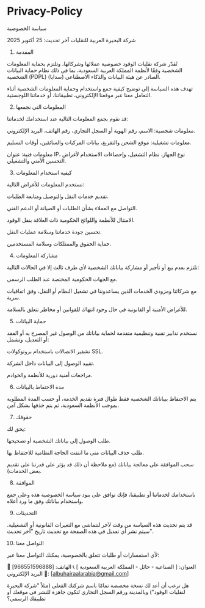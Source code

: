 # Privacy-Policy

سياسة الخصوصية

شركة البحيرة العربية للنقليات 
آخر تحديث: 25 أكتوبر 2025

1. المقدمة

تُقدّر شركة نقليات الوقود خصوصية عملائها وشركائها، وتلتزم بحماية المعلومات الشخصية وفقًا لأنظمة المملكة العربية السعودية، بما في ذلك نظام حماية البيانات الشخصية (PDPL) الصادر عن هيئة البيانات والذكاء الاصطناعي (سدايا).

تهدف هذه السياسة إلى توضيح كيفية جمع واستخدام وحماية المعلومات الشخصية أثناء التعامل معنا عبر موقعنا الإلكتروني، تطبيقاتنا، أو خدماتنا اللوجستية.

2. المعلومات التي نجمعها

قد نقوم بجمع المعلومات التالية عند استخدامك لخدماتنا:

معلومات شخصية: الاسم، رقم الهوية أو السجل التجاري، رقم الهاتف، البريد الإلكتروني.

معلومات تشغيلية: موقع الشحن والتفريغ، بيانات المركبات والسائقين، أوقات التسليم.

معلومات فنية: عنوان IP، نوع الجهاز، نظام التشغيل، وإحصاءات الاستخدام لأغراض التحسين الأمني والتشغيلي.

3. كيفية استخدام المعلومات

نستخدم المعلومات للأغراض التالية:

تقديم خدمات النقل والتوصيل ومتابعة الطلبات.

التواصل مع العملاء بشأن الطلبات أو الصيانة أو الدعم الفني.

الامتثال للأنظمة واللوائح الحكومية ذات العلاقة بنقل الوقود.

تحسين جودة خدماتنا وسلامة عمليات النقل.

حماية الحقوق والممتلكات وسلامة المستخدمين.

4. مشاركة المعلومات

نلتزم بعدم بيع أو تأجير أو مشاركة بياناتك الشخصية لأي طرف ثالث إلا في الحالات التالية:

مع الجهات الحكومية المختصة عند الطلب الرسمي.

مع شركائنا ومزودي الخدمات الذين يساعدوننا في تشغيل النظام أو النقل، وفق اتفاقيات سرية.

للأغراض الأمنية أو القانونية في حال وجود انتهاك للقوانين أو مخاطر تتعلق بالسلامة.

5. حماية البيانات

نستخدم تدابير تقنية وتنظيمية متقدمة لحماية بياناتك من الوصول غير المصرح به أو الفقد أو التعديل، وتشمل:

تشفير الاتصالات باستخدام بروتوكولات SSL.

تقييد الوصول إلى البيانات داخل الشركة.

مراجعات أمنية دورية للأنظمة والخوادم.

6. مدة الاحتفاظ بالبيانات

يتم الاحتفاظ ببياناتك الشخصية فقط طوال فترة تقديم الخدمة، أو حسب المدة المطلوبة بموجب الأنظمة السعودية، ثم يتم حذفها بشكل آمن.

7. حقوقك

يحق لك:

طلب الوصول إلى بياناتك الشخصية أو تصحيحها.

طلب حذف البيانات متى ما انتفت الحاجة النظامية للاحتفاظ بها.

سحب الموافقة على معالجة بياناتك (مع ملاحظة أن ذلك قد يؤثر على قدرتنا على تقديم بعض الخدمات).

8. الموافقة

باستخدامك لخدماتنا أو تطبيقنا، فإنك توافق على بنود سياسة الخصوصية هذه وعلى جمع واستخدام بياناتك وفق ما ورد أعلاه.

9. التحديثات

قد يتم تحديث هذه السياسة من وقت لآخر لتتماشى مع التغيرات القانونية أو التشغيلية. سيتم نشر أي تعديل في هذه الصفحة مع تحديث تاريخ "آخر تحديث".

10. التواصل معنا

لأي استفسارات أو طلبات تتعلق بالخصوصية، يمكنك التواصل معنا عبر:

📍 العنوان: [ الصناعية - حائل - المملكة العربية السعودية ]
📞 الهاتف: [966551596888]
📧 البريد الإلكتروني: [albuhairaalarabia@gmail.com]

هل ترغب أن أعد لك نسخة مخصصة تمامًا باسم شركتك الفعلي (مثلاً "شركة البحيرة لنقليات الوقود") وبالمدينة ورقم السجل التجاري لتكون جاهزة للنشر في موقعك أو تطبيقك الرسمي؟
